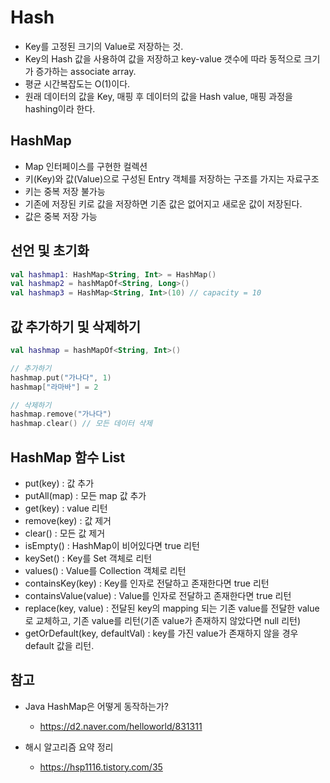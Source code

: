 # Hash
- Key를 고정된 크기의 Value로 저장하는 것.
- Key의 Hash 값을 사용하여 값을 저장하고 key-value 갯수에 따라 동적으로 크기가 증가하는 associate array.
- 평균 시간복잡도는 O(1)이다.
- 원래 데이터의 값을 Key, 매핑 후 데이터의 값을 Hash value, 매핑 과정을 hashing이라 한다.
## HashMap
- Map 인터페이스를 구현한 컬렉션
- 키(Key)와 값(Value)으로 구성된 Entry 객체를 저장하는 구조를 가지는 자료구조
- 키는 중복 저장 불가능
- 기존에 저장된 키로 값을 저장하면 기존 값은 없어지고 새로운 값이 저장된다.
- 값은 중복 저장 가능

## 선언 및 초기화
```kotlin
val hashmap1: HashMap<String, Int> = HashMap()
val hashmap2 = hashMapOf<String, Long>()
val hashmap3 = HashMap<String, Int>(10)	// capacity = 10
```

## 값 추가하기 및 삭제하기
```kotlin
val hashmap = hashMapOf<String, Int>()

// 추가하기
hashmap.put("가나다", 1)
hashmap["라마바"] = 2

// 삭제하기
hashmap.remove("가나다")
hashmap.clear() // 모든 데이터 삭제
```

 

## HashMap 함수 List
- put(key) : 값 추가
- putAll(map) : 모든 map 값 추가
- get(key) : value 리턴
- remove(key) : 값 제거
- clear() : 모든 값 제거
- isEmpty() : HashMap이 비어있다면 true 리턴
- keySet() : Key를 Set 객체로 리턴
- values() : Value를 Collection 객체로 리턴
- containsKey(key) : Key를 인자로 전달하고 존재한다면 true 리턴
- containsValue(value) : Value를 인자로 전달하고 존재한다면 true 리턴
- replace(key, value) : 전달된 key의 mapping 되는 기존 value를 전달한 value로 교체하고, 기존 value를 리턴(기존 value가 존재하지 않았다면 null 리턴)
- getOrDefault(key, defaultVal) : key를 가진 value가 존재하지 않을 경우 default 값을 리턴.
 

## 참고

- Java HashMap은 어떻게 동작하는가?
  - https://d2.naver.com/helloworld/831311

- 해시 알고리즘 요약 정리
  - https://hsp1116.tistory.com/35

